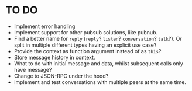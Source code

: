 # TO DO

- Implement error handling
- Implement support for other pubsub solutions, like pubnub.
- Find a better name for `reply` (`reply`? `listen`? `conversation`? `talk`?).
  Or split in multiple different types having an explicit use case?
- Provide the context as function argument instead of as `this`?
- Store message history in context.
- What to do with initial message and data, whilst subsequent calls only have
  message?
- Change to JSON-RPC under the hood?
- implement and test conversations with multiple peers at the same time.
